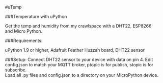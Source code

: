 #uTemp

###Temperature with uPython

Get the temp and humidity from my crawlspace with a DHT22, ESP8266 and Micro Python.  

###Requirements:

uPython 1.9 or higher, Adafruit Feather Huzzah board, DHT22 sensor  

###Setup:
Connect DHT22 sensor to your device with data on pin 4. 
Edit config.json to match your MQTT broker, ptopic is for publish, stopic is for subscribe.  
Load all .py files and config.json to a directory on your MicroPython device.  
